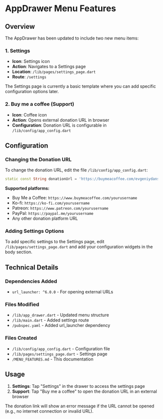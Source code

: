 # AppDrawer Menu Features

## Overview
The AppDrawer has been updated to include two new menu items:

### 1. Settings
- **Icon**: Settings icon
- **Action**: Navigates to a Settings page
- **Location**: `/lib/pages/settings_page.dart`
- **Route**: `/settings`

The Settings page is currently a basic template where you can add specific configuration options later.

### 2. Buy me a coffee (Support)
- **Icon**: Coffee icon
- **Action**: Opens external donation URL in browser
- **Configuration**: Donation URL is configurable in `/lib/config/app_config.dart`

## Configuration

### Changing the Donation URL

To change the donation URL, edit the file `/lib/config/app_config.dart`:

```dart
static const String donationUrl = 'https://buymeacoffee.com/evgeniydans';
```

**Supported platforms:**
- Buy Me a Coffee: `https://www.buymeacoffee.com/yourusername`
- Ko-fi: `https://ko-fi.com/yourusername`
- Patreon: `https://www.patreon.com/yourusername`
- PayPal: `https://paypal.me/yourusername`
- Any other donation platform URL

### Adding Settings Options

To add specific settings to the Settings page, edit `/lib/pages/settings_page.dart` and add your configuration widgets in the body section.

## Technical Details

### Dependencies Added
- `url_launcher: ^6.0.0` - For opening external URLs

### Files Modified
- `/lib/app_drawer.dart` - Updated menu structure
- `/lib/main.dart` - Added settings route
- `/pubspec.yaml` - Added url_launcher dependency

### Files Created
- `/lib/config/app_config.dart` - Configuration file
- `/lib/pages/settings_page.dart` - Settings page
- `/MENU_FEATURES.md` - This documentation

## Usage

1. **Settings**: Tap "Settings" in the drawer to access the settings page
2. **Support**: Tap "Buy me a coffee" to open the donation URL in an external browser

The donation link will show an error message if the URL cannot be opened (e.g., no internet connection or invalid URL).